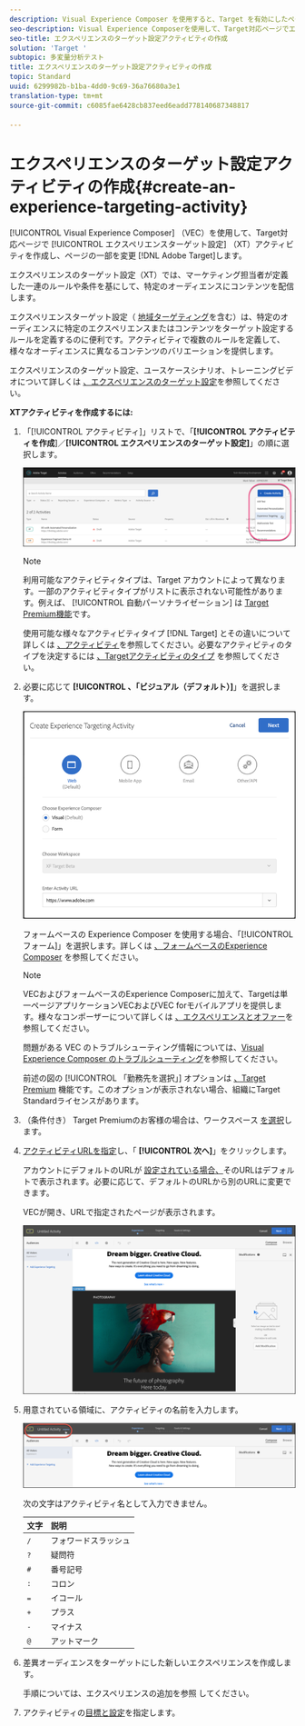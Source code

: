 ```yaml
---
description: Visual Experience Composer を使用すると、Target を有効にしたページ上にエクスペリエンスのターゲット設定アクティビティを作成し、Target 内でページの一部を変更することができます。
seo-description: Visual Experience Composerを使用して、Target対応ページでエクスペリエンスターゲット設定（XT）アクティビティを作成し、Adobe Target内でページの一部を変更します。
seo-title: エクスペリエンスのターゲット設定アクティビティの作成
solution: 'Target '
subtopic: 多変量分析テスト
title: エクスペリエンスのターゲット設定アクティビティの作成
topic: Standard
uuid: 6299982b-b1ba-4dd0-9c69-36a76680a3e1
translation-type: tm+mt
source-git-commit: c6085fae6428cb837eed6eadd778140687348817

---
```



# エクスペリエンスのターゲット設定アクティビティの作成{#create-an-experience-targeting-activity}

[!UICONTROL Visual Experience Composer] （VEC）を使用して、Target対応ページで [!UICONTROL エクスペリエンスターゲット設定] （XT）アクティビティを作成し、ページの一部を変更 [!DNL Adobe Target]します。

エクスペリエンスのターゲット設定（XT）では、マーケティング担当者が定義した一連のルールや条件を基にして、特定のオーディエンスにコンテンツを配信します。

エクスペリエンスターゲット設定（ [地域ターゲティング](/help/c-target/c-audiences/c-target-rules/geo.md)を含む）は、特定のオーディエンスに特定のエクスペリエンスまたはコンテンツをターゲット設定するルールを定義するのに便利です。アクティビティで複数のルールを定義して、様々なオーディエンスに異なるコンテンツのバリエーションを提供します。

エクスペリエンスのターゲット設定、ユースケースシナリオ、トレーニングビデオについて詳しくは [、エクスペリエンスのターゲット設定](/help/c-activities/t-experience-target/experience-target.md)を参照してください。

**XTアクティビティを作成するには:**

1. 「[!UICONTROL アクティビティ]」リストで、「**[!UICONTROL アクティビティを作成**]／**[!UICONTROL エクスペリエンスのターゲット設定]**」の順に選択します。

   ![アクティビティを作成/エクスペリエンスのターゲット設定](/help/c-activities/t-experience-target/t-xt-create/assets/xt_select-1.png)

   >[!NOTE]
   >
   >利用可能なアクティビティタイプは、Target アカウントによって異なります。一部のアクティビティタイプがリストに表示されない可能性があります。例えば、 [!UICONTROL 自動パーソナライゼーション] は [Target Premium機能](/help/c-intro/intro.md#premium)です。
   >
   >使用可能な様々なアクティビティタイプ [!DNL Target] とその違いについて詳しくは [、アクティビティ](../../../c-activities/activities.md#concept_D317A95A1AB54674BA7AB65C7985BA03)を参照してください。必要なアクティビティのタイプを決定するには [、Targetアクティビティのタイプ](/help/c-activities/target-activities-guide.md) を参照してください。

1. 必要に応じて **[!UICONTROL 、「ビジュアル（デフォルト）]**」を選択します。

   ![エクスペリエンスターゲット設定アクティビティの作成ダイアログボックス](/help/c-activities/t-experience-target/t-xt-create/assets/form_url-new.png)

   フォームベースの Experience Composer を使用する場合、「[!UICONTROL フォーム]」を選択します。詳しくは [、フォームベースのExperience Composer](/help/c-experiences/form-experience-composer.md) を参照してください。

   >[!NOTE]
   >
   >VECおよびフォームベースのExperience Composerに加えて、Targetは単一ページアプリケーションVECおよびVEC forモバイルアプリを提供します。様々なコンポーザーについて詳しくは [、エクスペリエンスとオファー](/help/c-experiences/experiences.md)を参照してください。
   >
   >問題がある VEC のトラブルシューティング情報については、[Visual Experience Composer のトラブルシューティング](/help/c-experiences/c-visual-experience-composer/r-troubleshoot-composer/troubleshoot-composer.md)を参照してください。
   >
   >前述の図の [!UICONTROL 「勤務先を選択」] オプションは [、Target Premium](/help/c-intro/intro.md) 機能です。このオプションが表示されない場合、組織にTarget Standardライセンスがあります。

1. （条件付き） Target Premiumのお客様の場合は、ワークスペース [を選択](/help/administrating-target/c-user-management/property-channel/property-channel.md)します。

1. [アクティビティURLを指定](../../../c-activities/t-experience-target/t-xt-create/xt-activity-url.md#concept_D28549AAA0A14E3BB5F05F32BE8ABC90)し、「 **[!UICONTROL 次へ]**」をクリックします。

   アカウントにデフォルトのURLが [設定されている場合、](/help/administrating-target/r-target-account-preferences/target-account-preferences.md)そのURLはデフォルトで表示されます。必要に応じて、デフォルトのURLから別のURLに変更できます。

   VECが開き、URLで指定されたページが表示されます。

   ![VEC内のエクスペリエンスターゲット設定アクティビティ](/help/c-activities/t-experience-target/t-xt-create/assets/xt-in-vec.png)

1. 用意されている領域に、アクティビティの名前を入力します。

   ![名前フィールド](/help/c-activities/t-experience-target/t-xt-create/assets/xt_name-new.png)

   次の文字はアクティビティ名として入力できません。

   | 文字 | 説明 |
   |--- |--- |
   | `/` | フォワードスラッシュ |
   | `?` | 疑問符 |
   | `#` | 番号記号 |
   | `:` | コロン |
   | `=` | イコール |
   | `+` | プラス |
   | `-` | マイナス |
   | `@` | アットマーク |

1. 差異オーディエンスをターゲットにした新しいエクスペリエンスを作成します。

   手順については、エクスペリエンスの追加を参照 [](/help/c-activities/t-experience-target/t-xt-create/xt-add-experience.md)してください。

1. アクティビティの[目標と設定](../../../c-activities/t-experience-target/t-xt-create/xt-goals-and-settings.md#reference_B25389FD6F3A4989801E740364B089CC)を指定します。